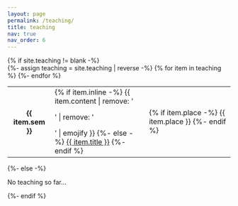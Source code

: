```yaml
---
layout: page
permalink: /teaching/
title: teaching
nav: true
nav_order: 6
---
```


<!-- pages/teaching.md -->
<div class="teaching">
{% if site.teaching != blank -%} 
<div class="table-responsive">
    <table class="table table-sm table-borderless">
    {%- assign teaching = site.teaching | reverse -%} 
    {% for item in teaching %} 
    <tr>
        <th scope="row">{{ item.sem }}</th>
        <td>
        {% if item.inline -%} 
            {{ item.content | remove: '<p>' | remove: '</p>' | emojify }}
        {%- else -%} 
            <a class="teaching-title" href="{{ item.url | relative_url }}">{{ item.title }}</a>
        {%- endif %} 
        </td>
        <td>
        {% if item.place -%} 
            <span class="teaching-place">{{ item.place }}</span>
        {%- endif %}
        </td>
    </tr>
    {%- endfor %} 
    </table>
</div>
{%- else -%} 
<p>No teaching so far...</p>
{%- endif %} 
</div>
